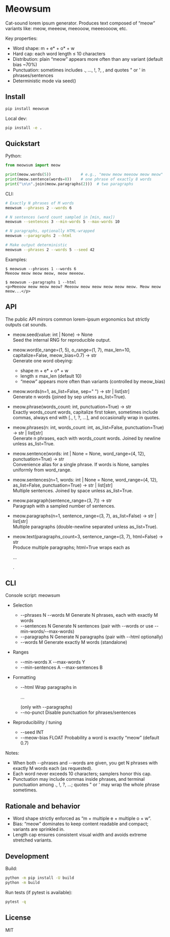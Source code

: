 # Meowsum

Cat-sound lorem ipsum generator. Produces text composed of “meow” variants like: meow, meeeow, meeooow, meeeoooow, etc.

Key properties:
- Word shape: m + e* + o* + w
- Hard cap: each word length ≤ 10 characters
- Distribution: plain “meow” appears more often than any variant (default bias ~70%)
- Punctuation: sometimes includes ., ..., !, ?, , and quotes " or ' in phrases/sentences
- Deterministic mode via seed()

## Install

```bash
pip install meowsum
```

Local dev:

```bash
pip install -e .
```

## Quickstart

Python:

```python
from meowsum import meow

print(meow.words(5))             # e.g., "meow meow meeoow meow meow"
print(meow.sentence(words=8))    # one phrase of exactly 8 words
print("\n\n".join(meow.paragraphs(2)))  # two paragraphs
```

CLI:

```bash
# Exactly N phrases of M words
meowsum --phrases 2 --words 6

# N sentences (word count sampled in [min, max])
meowsum --sentences 3 --min-words 5 --max-words 10

# N paragraphs, optionally HTML-wrapped
meowsum --paragraphs 2 --html

# Make output deterministic
meowsum --phrases 2 --words 5 --seed 42
```

Examples:

```
$ meowsum --phrases 1 --words 6
Meeoow meow meow meow, meow meeeow.
```

```
$ meowsum --paragraphs 1 --html
<p>Meeoow meow meow meow? Meeoow meow meow meow meow meow. Meow meow meow...</p>
```

## API

The public API mirrors common lorem-ipsum ergonomics but strictly outputs cat sounds.

- meow.seed(value: int | None) -> None  
  Seed the internal RNG for reproducible output.

- meow.word(e_range=(1, 5), o_range=(1, 7), max_len=10, capitalize=False, meow_bias=0.7) -> str  
  Generate one word obeying:
  - shape m + e* + o* + w
  - length ≤ max_len (default 10)
  - “meow” appears more often than variants (controlled by meow_bias)

- meow.words(n=1, as_list=False, sep=" ") -> str | list[str]  
  Generate n words (joined by sep unless as_list=True).

- meow.phrase(words_count: int, punctuation=True) -> str  
  Exactly words_count words, capitalize first token, sometimes include commas, always end with [., !, ?, ...], and occasionally wrap in quotes.

- meow.phrases(n: int, words_count: int, as_list=False, punctuation=True) -> str | list[str]  
  Generate n phrases, each with words_count words. Joined by newline unless as_list=True.

- meow.sentence(words: int | None = None, word_range=(4, 12), punctuation=True) -> str  
  Convenience alias for a single phrase. If words is None, samples uniformly from word_range.

- meow.sentences(n=1, words: int | None = None, word_range=(4, 12), as_list=False, punctuation=True) -> str | list[str]  
  Multiple sentences. Joined by space unless as_list=True.

- meow.paragraph(sentence_range=(3, 7)) -> str  
  Paragraph with a sampled number of sentences.

- meow.paragraphs(n=1, sentence_range=(3, 7), as_list=False) -> str | list[str]  
  Multiple paragraphs (double-newline separated unless as_list=True).

- meow.text(paragraphs_count=3, sentence_range=(3, 7), html=False) -> str  
  Produce multiple paragraphs; html=True wraps each as <p>...</p>.

## CLI

Console script: meowsum

- Selection
  - --phrases N --words M       Generate N phrases, each with exactly M words
  - --sentences N               Generate N sentences (pair with --words or use --min-words/--max-words)
  - --paragraphs N              Generate N paragraphs (pair with --html optionally)
  - --words M                   Generate exactly M words (standalone)

- Ranges
  - --min-words X --max-words Y
  - --min-sentences A --max-sentences B

- Formatting
  - --html                      Wrap paragraphs in <p>...</p> (only with --paragraphs)
  - --no-punct                  Disable punctuation for phrases/sentences

- Reproducibility / tuning
  - --seed INT
  - --meow-bias FLOAT           Probability a word is exactly “meow” (default 0.7)

Notes:
- When both --phrases and --words are given, you get N phrases with exactly M words each (as requested).
- Each word never exceeds 10 characters; samplers honor this cap.
- Punctuation may include commas inside phrases, and terminal punctuation among ., !, ?, ...; quotes " or ' may wrap the whole phrase sometimes.

## Rationale and behavior

- Word shape strictly enforced as “m + multiple e + multiple o + w”.
- Bias: “meow” dominates to keep content readable and compact; variants are sprinkled in.
- Length cap ensures consistent visual width and avoids extreme stretched variants.

## Development

Build:

```bash
python -m pip install -U build
python -m build
```

Run tests (if pytest is available):

```bash
pytest -q
```

## License

MIT

